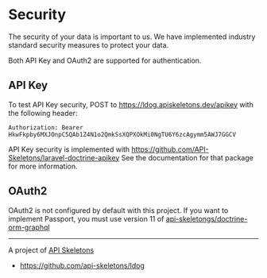 Security
========

The security of your data is important to us. We have implemented industry standard security
measures to protect your data.

Both API Key and OAuth2 are supported for authentication.

API Key
-------

To test API Key security, POST to https://ldog.apiskeletons.dev/apikey with the following header:

```
Authorization: Bearer HkwFkpby6MXJOnpC5QAb1Z4N1o2QmkSsXQPXOkMi0NgTU6Y6zcAgymm5AWJ7GGCV
```

API Key security is implemented with https://github.com/API-Skeletons/laravel-doctrine-apikey
See the documentation for that package for more information.


OAuth2
------

OAuth2 is not configured by default with this project.
If you want to implement Passport, you must use version 11 of [api-skeletongs/doctrine-orm-graphql](https://github.com/API-Skeletons/doctrine-orm-graphql) 


---

A project of [API Skeletons](mailto:contact@apiskeletons.com)
* https://github.com/api-skeletons/ldog
